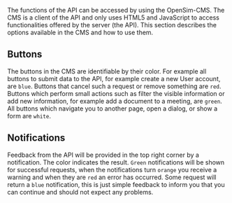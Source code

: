 The functions of the API can be accessed by using the OpenSim-CMS. The CMS is a client of the API and only uses HTML5 and JavaScript to access functionalities offered by the server (the API). This section describes the options available in the CMS and how to use them.

## Buttons
The buttons in the CMS are identifiable by their color. For example all buttons to submit data to the API, for example create a new User account, are `blue`. Buttons that cancel such a request or remove something are `red`. Buttons which perform small actions such as filter the visible information or add new information, for example add a document to a meeting, are `green`. All buttons which navigate you to another page, open a dialog, or show a form are `white`.

## Notifications
Feedback from the API will be provided in the top right corner by a notification. The color indicates the result. `Green` notifications will be shown for successful requests, when the notifications turn `orange` you receive a warning and when they are `red` an error has occurred. Some request will return a `blue` notification, this is just simple feedback to inform you that you can continue and should not expect any problems.